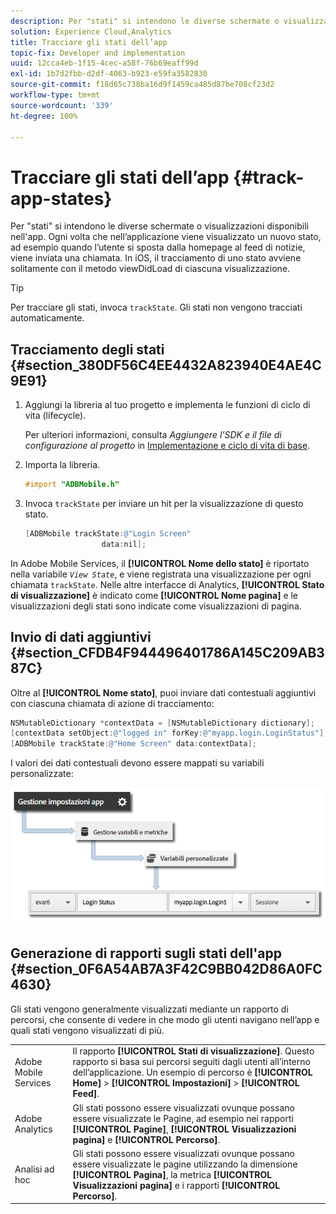 ```yaml
---
description: Per "stati" si intendono le diverse schermate o visualizzazioni disponibili nell'app. Ogni volta che nell’applicazione viene visualizzato un nuovo stato, ad esempio quando l’utente si sposta dalla homepage al feed di notizie, viene inviata una chiamata. In iOS, il tracciamento di uno stato avviene solitamente con il metodo viewDidLoad di ciascuna visualizzazione.
solution: Experience Cloud,Analytics
title: Tracciare gli stati dell’app
topic-fix: Developer and implementation
uuid: 12cca4eb-1f15-4cec-a58f-76b69eaff99d
exl-id: 1b7d2fbb-d2df-4063-b923-e59fa3582830
source-git-commit: f18d65c738ba16d9f1459ca485d87be708cf23d2
workflow-type: tm+mt
source-wordcount: '339'
ht-degree: 100%

---
```


# Tracciare gli stati dell’app {#track-app-states}

Per &quot;stati&quot; si intendono le diverse schermate o visualizzazioni disponibili nell&#39;app. Ogni volta che nell’applicazione viene visualizzato un nuovo stato, ad esempio quando l’utente si sposta dalla homepage al feed di notizie, viene inviata una chiamata. In iOS, il tracciamento di uno stato avviene solitamente con il metodo viewDidLoad di ciascuna visualizzazione.

>[!TIP]
>
>Per tracciare gli stati, invoca `trackState`. Gli stati non vengono tracciati automaticamente.

## Tracciamento degli stati {#section_380DF56C4EE4432A823940E4AE4C9E91}

1. Aggiungi la libreria al tuo progetto e implementa le funzioni di ciclo di vita (lifecycle).

   Per ulteriori informazioni, consulta *Aggiungere l’SDK e il file di configurazione al progetto* in [Implementazione e ciclo di vita di base](/help/ios/getting-started/dev-qs.md).
1. Importa la libreria.

   ```objective-c
   #import "ADBMobile.h"
   ```

1. Invoca `trackState` per inviare un hit per la visualizzazione di questo stato.

   ```objective-c
   [ADBMobile trackState:@"Login Screen"  
                    data:nil];
   ```

In Adobe Mobile Services, il **[!UICONTROL Nome dello stato]** è riportato nella variabile *`View State`*, e viene registrata una visualizzazione per ogni chiamata `trackState`. Nelle altre interfacce di Analytics, **[!UICONTROL Stato di visualizzazione]** è indicato come **[!UICONTROL Nome pagina]** e le visualizzazioni degli stati sono indicate come visualizzazioni di pagina.

## Invio di dati aggiuntivi {#section_CFDB4F944496401786A145C209AB387C}

Oltre al **[!UICONTROL Nome stato]**, puoi inviare dati contestuali aggiuntivi con ciascuna chiamata di azione di tracciamento:

```objective-c
NSMutableDictionary *contextData = [NSMutableDictionary dictionary]; 
[contextData setObject:@"logged in" forKey:@"myapp.login.LoginStatus"]; 
[ADBMobile trackState:@"Home Screen" data:contextData];
```

I valori dei dati contestuali devono essere mappati su variabili personalizzate:

![](assets/map-variable-context-state.png)

## Generazione di rapporti sugli stati dell&#39;app {#section_0F6A54AB7A3F42C9BB042D86A0FC4630}

Gli stati vengono generalmente visualizzati mediante un rapporto di percorsi, che consente di vedere in che modo gli utenti navigano nell’app e quali stati vengono visualizzati di più.

|  |  |
|--- |--- |
| Adobe Mobile Services | Il rapporto **[!UICONTROL Stati di visualizzazione]**. Questo rapporto si basa sui percorsi seguiti dagli utenti all’interno dell’applicazione. Un esempio di percorso è **[!UICONTROL Home]** > **[!UICONTROL Impostazioni]** > **[!UICONTROL Feed]**. |
| Adobe Analytics | Gli stati possono essere visualizzati ovunque possano essere visualizzate le Pagine, ad esempio nei rapporti **[!UICONTROL Pagine]**, **[!UICONTROL Visualizzazioni pagina]** e **[!UICONTROL Percorso]**. |
| Analisi ad hoc | Gli stati possono essere visualizzati ovunque possano essere visualizzate le pagine utilizzando la dimensione **[!UICONTROL Pagina]**, la metrica **[!UICONTROL Visualizzazioni pagina]** e i rapporti **[!UICONTROL Percorso]**. |
